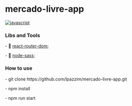 # mercado-livre-app

<div  align="left">
<p align="left">
  <a
    href="https://www.mercadolivre.com.br/"
    target="_blank"
  >
    <img
      src="https://http2.mlstatic.com/frontend-assets/ui-navigation/5.10.3/mercadolibre/logo-pt__large_plus.png"
      alt="javascript"
    />
  </a>
</p>
</div>

### Libs and Tools
<p>
- 🚩 
<a
    href="https://reactrouter.com/web/guides/quick-start"
    target="_blank"
  > react-router-dom; </a>

</p>

<p>
- 💇
<a
    href="https://www.npmjs.com/package/node-sass"
    target="_blank"
  > node-sass; </a>

</p>


### How to use
<p> - git clone https://github.com/lpazzim/mercado-livre-app.git</p>
<p> - npm install </p>
<p> - npm run start </p>
